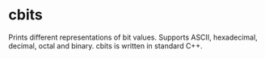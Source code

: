 cbits
=====

Prints different representations of bit values. Supports ASCII, hexadecimal, decimal, octal and binary. cbits is written in standard C++.